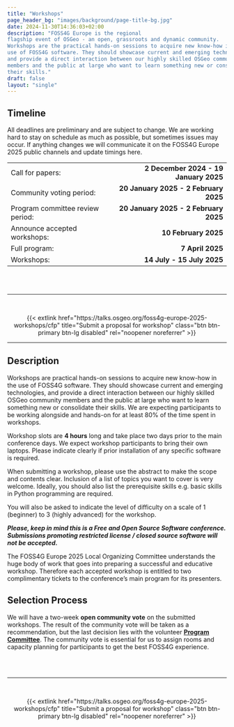 ```yaml
---
title: "Workshops"
page_header_bg: "images/background/page-title-bg.jpg"
date: 2024-11-30T14:36:03+02:00
description: "FOSS4G Europe is the regional
flagship event of OSGeo - an open, grassroots and dynamic community.
Workshops are the practical hands-on sessions to acquire new know-how in the
use of FOSS4G software. They should showcase current and emerging technologies,
and provide a direct interaction between our highly skilled OSGeo community
members and the public at large who want to learn something new or consolidate
their skills."
draft: false
layout: "single"
---
```


## Timeline

All deadlines are preliminary and are subject to change. We are working hard to
stay on schedule as much as possible, but sometimes issues may occur. If
anything changes we will communicate it on the FOSS4G Europe 2025 public
channels and update timings here.

|   |   |
|:--|-------:|
| Call for papers: | **2 December 2024 - 19 January 2025** |
| Community voting period: | **20 January 2025 - 2 February 2025** |
| Program committee review period: | **20 January 2025 - 2 February 2025** |
| Announce accepted workshops: | **10 February 2025** |
| Full program: | **7 April 2025** |
| Workshops: | **14 July - 15 July 2025** |

<br>
<br>

<hr>
<br>
<div>
<center>
<p>
{{<
    extlink
    href="https://talks.osgeo.org/foss4g-europe-2025-workshops/cfp"
    title="Submit a proposal for workshop"       
    class="btn btn-primary btn-lg disabled"
    rel="noopener noreferrer"
>}}
</p>
</center>
</div>
<hr>

## Description

Workshops are practical hands-on sessions to acquire new know-how in the use of
FOSS4G software. They should showcase current and emerging technologies, and
provide a direct interaction between our highly skilled OSGeo community members
and the public at large who want to learn something new or consolidate their
skills. We are expecting participants to be working alongside and hands-on
for at least 80% of the time spent in workshops.

Workshop slots are **4 hours** long and take place two days prior to the main
conference days. We expect workshop participants to bring their own laptops.
Please indicate clearly if prior installation of any specific software is
required.

When submitting a workshop, please use the abstract to make the scope and
contents clear. Inclusion of a list of topics you want to cover is very
welcome. Ideally, you should also list the prerequisite skills e.g. basic
skills in Python programming are required.

You will also be asked to indicate the level of difficulty on a scale of
1 (beginner) to 3 (highly advanced) for the workshop.

**_Please, keep in mind this is a Free and Open Source Software conference.
Submissions promoting restricted license / closed source software will not
be accepted._**

The FOSS4G Europe 2025 Local Organizing Committee understands the huge body
of work that goes into preparing a successful and educative workshop.
Therefore each accepted workshop is entitled to two complimentary tickets to
the conference’s main program for its presenters.

## Selection Process
We will have a two-week **open community vote** on the submitted workshops.
The result of the community vote will be taken as a recommendation, but the
last decision lies with the volunteer
[**Program Committee**](/program-committee/). The community
vote is essential for us to assign rooms and capacity planning for participants
to get the best FOSS4G experience.

<br>
<br>

<hr>
<br>
<div>
<center>
<p>
{{<
    extlink
    href="https://talks.osgeo.org/foss4g-europe-2025-workshops/cfp"
    title="Submit a proposal for workshop"       
    class="btn btn-primary btn-lg disabled"
    rel="noopener noreferrer"
>}}
</p>
</center>
</div>
